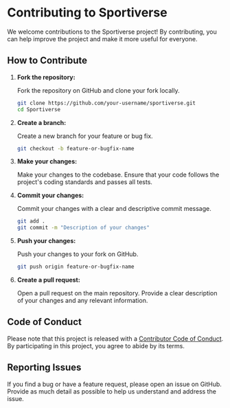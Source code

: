# Contributing to Sportiverse

We welcome contributions to the Sportiverse project! By contributing, you can help improve the project and make it more useful for everyone.

## How to Contribute

1. **Fork the repository:**

   Fork the repository on GitHub and clone your fork locally.

   ```sh
   git clone https://github.com/your-username/sportiverse.git
   cd Sportiverse
   ```

2. **Create a branch:**

   Create a new branch for your feature or bug fix.

   ```sh
   git checkout -b feature-or-bugfix-name
   ```

3. **Make your changes:**

   Make your changes to the codebase. Ensure that your code follows the project's coding standards and passes all tests.

4. **Commit your changes:**

   Commit your changes with a clear and descriptive commit message.

   ```sh
   git add .
   git commit -m "Description of your changes"
   ```

5. **Push your changes:**

   Push your changes to your fork on GitHub.

   ```sh
   git push origin feature-or-bugfix-name
   ```

6. **Create a pull request:**

   Open a pull request on the main repository. Provide a clear description of your changes and any relevant information.

## Code of Conduct

Please note that this project is released with a [Contributor Code of Conduct](CODE_OF_CONDUCT.md). By participating in this project, you agree to abide by its terms.

## Reporting Issues

If you find a bug or have a feature request, please open an issue on GitHub. Provide as much detail as possible to help us understand and address the issue.
